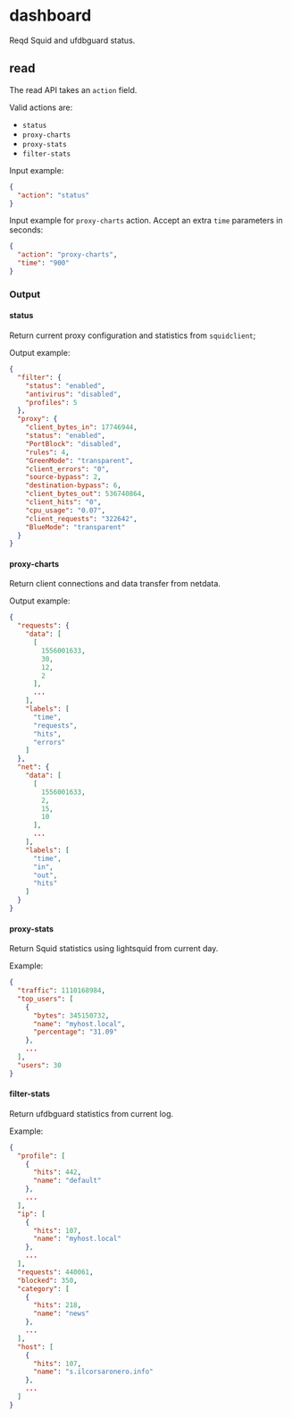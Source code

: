 # dashboard

Reqd Squid and ufdbguard status.

## read

The read API takes an `action` field.

Valid actions are:

- `status`
- `proxy-charts`
- `proxy-stats`
- `filter-stats`

Input example:
```json
{
  "action": "status"
}
```

Input example for `proxy-charts` action.
Accept an extra `time` parameters in seconds:
```json
{
  "action": "proxy-charts",
  "time": "900"
}
```

### Output

#### status

Return current proxy configuration and statistics from `squidclient`;

Output example:
```json
{
  "filter": {
    "status": "enabled",
    "antivirus": "disabled",
    "profiles": 5
  },
  "proxy": {
    "client_bytes_in": 17746944,
    "status": "enabled",
    "PortBlock": "disabled",
    "rules": 4,
    "GreenMode": "transparent",
    "client_errors": "0",
    "source-bypass": 2,
    "destination-bypass": 6,
    "client_bytes_out": 536740864,
    "client_hits": "0",
    "cpu_usage": "0.07",
    "client_requests": "322642",
    "BlueMode": "transparent"
  }
}
```

#### proxy-charts

Return client connections and data transfer from netdata.

Output example:
```json
{
  "requests": {
    "data": [
      [
        1556001633,
        30,
        12,
        2
      ],
      ...
    ],
    "labels": [
      "time",
      "requests",
      "hits",
      "errors"
    ]
  },
  "net": {
    "data": [
      [
        1556001633,
        2,
        15,
        10
      ],
      ...
    ],
    "labels": [
      "time",
      "in",
      "out",
      "hits"
    ]
  }
}
```

#### proxy-stats

Return Squid statistics using lightsquid from current day.

Example:
```json
{
  "traffic": 1110168984,
  "top_users": [
    {
      "bytes": 345150732,
      "name": "myhost.local",
      "percentage": "31.09"
    },
    ...
  ],
  "users": 30
}
```

#### filter-stats

Return ufdbguard statistics from current log. 

Example:
```json
{
  "profile": [
    {
      "hits": 442,
      "name": "default"
    },
    ...
  ],
  "ip": [
    {
      "hits": 107,
      "name": "myhost.local"
    },
    ...
  ],
  "requests": 440061,
  "blocked": 350,
  "category": [
    {
      "hits": 218,
      "name": "news"
    },
    ...
  ],
  "host": [
    {
      "hits": 107,
      "name": "s.ilcorsaronero.info"
    },
    ...
  ]
}

```
